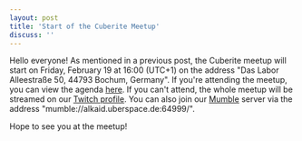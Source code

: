 ```yaml
---
layout: post
title: 'Start of the Cuberite Meetup'
discuss: ''
---
```

Hello everyone! As mentioned in a previous post, the Cuberite meetup will start on Friday, February 19 at 16:00 (UTC+1) on the address "Das Labor Alleestraße 50, 44793 Bochum, Germany". If you're attending the meetup, you can view the agenda [here](https://github.com/cuberite/MeetupAgenda2016). If you can't attend, the whole meetup will be streamed on our [Twitch profile](http://www.twitch.tv/cuberite). You can also join our [Mumble](http://wiki.mumble.info/wiki/Main_Page) server via the address "mumble://alkaid.uberspace.de:64999/".

Hope to see you at the meetup!
